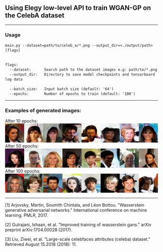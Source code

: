 ## Using Elegy low-level API to train WGAN-GP on the CelebA dataset


***
### Usage
```
main.py --dataset=path/to/celeb_a/*.png --output_dir=<./output/path> [flags]


flags:
  --dataset:      Search path to the dataset images e.g: path/to/*.png
  --output_dir:   Directory to save model checkpoints and tensorboard log data

  --batch_size:   Input batch size (default: '64')
  --epochs:       Number of epochs to train (default: '100')
```

***
### Examples of generated images:

After  10 epochs: ![Example of generated images after 10 epochs](images/epoch-0009.png)
After  50 epochs: ![Example of generated images after 10 epochs](images/epoch-0049.png)
After 100 epochs: ![Example of generated images after 10 epochs](images/epoch-0099.png)


***
[1] Arjovsky, Martin, Soumith Chintala, and Léon Bottou. "Wasserstein generative adversarial networks." International conference on machine learning. PMLR, 2017.

[2] Gulrajani, Ishaan, et al. "Improved training of wasserstein gans." arXiv preprint arXiv:1704.00028 (2017).

[3] Liu, Ziwei, et al. "Large-scale celebfaces attributes (celeba) dataset." Retrieved August 15.2018 (2018): 11.

